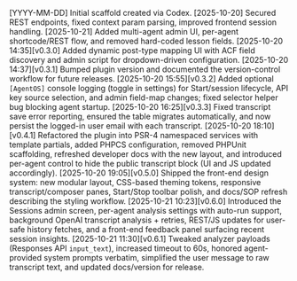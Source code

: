 [YYYY-MM-DD] Initial scaffold created via Codex.
[2025-10-20] Secured REST endpoints, fixed context param parsing, improved frontend session handling.
[2025-10-21] Added multi-agent admin UI, per-agent shortcode/REST flow, and removed hard-coded lesson fields.
[2025-10-20 14:35][v0.3.0] Added dynamic post-type mapping UI with ACF field discovery and admin script for dropdown-driven configuration.
[2025-10-20 14:37][v0.3.1] Bumped plugin version and documented the version-control workflow for future releases.
[2025-10-20 15:55][v0.3.2] Added optional `[AgentOS]` console logging (toggle in settings) for Start/session lifecycle, API key source selection, and admin field-map changes; fixed selector helper bug blocking agent startup.
[2025-10-20 16:25][v0.3.3] Fixed transcript save error reporting, ensured the table migrates automatically, and now persist the logged-in user email with each transcript.
[2025-10-20 18:10][v0.4.1] Refactored the plugin into PSR-4 namespaced services with template partials, added PHPCS configuration, removed PHPUnit scaffolding, refreshed developer docs with the new layout, and introduced per-agent control to hide the public transcript block (UI and JS updated accordingly).
[2025-10-20 19:05][v0.5.0] Shipped the front-end design system: new modular layout, CSS-based theming tokens, responsive transcript/composer panes, Start/Stop toolbar polish, and docs/SOP refresh describing the styling workflow.
[2025-10-21 10:23][v0.6.0] Introduced the Sessions admin screen, per-agent analysis settings with auto-run support, background OpenAI transcript analysis + retries, REST/JS updates for user-safe history fetches, and a front-end feedback panel surfacing recent session insights.
[2025-10-21 11:30][v0.6.1] Tweaked analyzer payloads (Responses API `input_text`), increased timeout to 60s, honored agent-provided system prompts verbatim, simplified the user message to raw transcript text, and updated docs/version for release.
